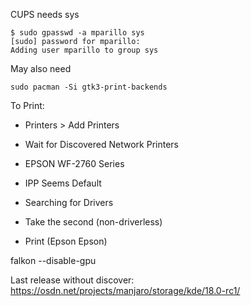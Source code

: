 CUPS needs sys
```
$ sudo gpasswd -a mparillo sys
[sudo] password for mparillo: 
Adding user mparillo to group sys
```
May also need
```
sudo pacman -Si gtk3-print-backends
```

To Print:

 * Printers > Add Printers

 * Wait for Discovered Network Printers

 * EPSON WF-2760 Series

 * IPP Seems Default

 * Searching for Drivers

 * Take the second (non-driverless)

 * Print (Epson Epson)

falkon --disable-gpu

Last release without discover: https://osdn.net/projects/manjaro/storage/kde/18.0-rc1/
